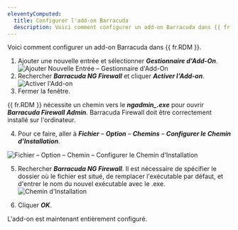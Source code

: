 ```yaml
---
eleventyComputed:
  title: Configurer l'add-on Barracuda
  description: Voici comment configurer un add-on Barracuda dans {{ fr.RDM }}.
---
```

Voici comment configurer un add-on Barracuda dans {{ fr.RDM }}.

1. Ajouter une nouvelle entrée et sélectionner ***Gestionnaire d'Add-On***.
![Ajouter Nouvelle Entrée – Gestionnaire d'Add-On](https://cdnweb.devolutions.net/docs/docs_en_kb_KB6106.png)
1. Rechercher ***Barracuda NG Firewall*** et cliquer ***Activer l'Add-on***.
![Activer l'Add-on](https://cdnweb.devolutions.net/docs/docs_en_kb_KB6107.png)
1. Fermer la fenêtre.

{{ fr.RDM }} nécessite un chemin vers le ***ngadmin_.exe*** pour ouvrir ***Barracuda Firewall Admin***. Barracuda Firewall doit être correctement installé sur l'ordinateur.

4. Pour ce faire, aller à ***Fichier*** – ***Option*** – ***Chemins*** – ***Configurer le Chemin d'Installation***.

![Fichier – Option – Chemin – Configurer le Chemin d'Installation](https://cdnweb.devolutions.net/docs/docs_en_kb_KB6105.png)

5. Rechercher ***Barracuda NG Firewall***. Il est nécessaire de spécifier le dossier où le fichier est situé, de remplacer l'exécutable par défaut, et d'entrer le nom du nouvel exécutable avec le .exe.
![Chemin d'Installation](https://cdnweb.devolutions.net/docs/docs_en_kb_KB6108.png)

6. Cliquer ***OK***.

L'add-on est maintenant entièrement configuré.
